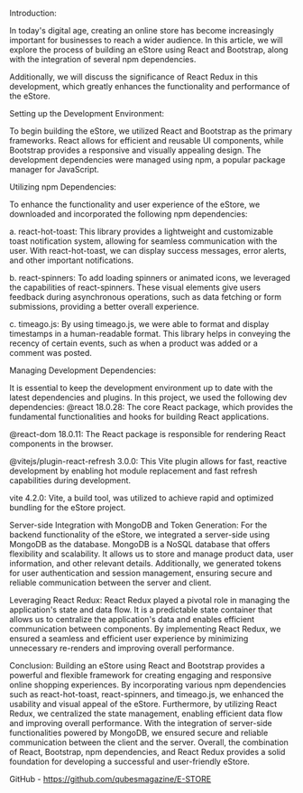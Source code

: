 Introduction:

In today's digital age, creating an online store has become increasingly important for businesses to reach a wider audience. In this article, we will explore the process of building an eStore using React and Bootstrap, along with the integration of several npm dependencies. 


Additionally, we will discuss the significance of React Redux in this development, which greatly enhances the functionality and performance of the eStore.

Setting up the Development Environment:

To begin building the eStore, we utilized React and Bootstrap as the primary frameworks. React allows for efficient and reusable UI components, while Bootstrap provides a responsive and visually appealing design. The development dependencies were managed using npm, a popular package manager for JavaScript.

Utilizing npm Dependencies:

To enhance the functionality and user experience of the eStore, we downloaded and incorporated the following npm dependencies:

a. react-hot-toast: This library provides a lightweight and customizable toast notification system, allowing for seamless communication with the user. With react-hot-toast, we can display success messages, error alerts, and other important notifications.

b. react-spinners: To add loading spinners or animated icons, we leveraged the capabilities of react-spinners. These visual elements give users feedback during asynchronous operations, such as data fetching or form submissions, providing a better overall experience.

c. timeago.js: By using timeago.js, we were able to format and display timestamps in a human-readable format. This library helps in conveying the recency of certain events, such as when a product was added or a comment was posted.


Managing Development Dependencies:

It is essential to keep the development environment up to date with the latest dependencies and plugins. In this project, we used the following dev dependencies:
@react 18.0.28: The core React package, which provides the fundamental functionalities and hooks for building React applications.


@react-dom 18.0.11: The React package is responsible for rendering React components in the browser.

@vitejs/plugin-react-refresh 3.0.0: This Vite plugin allows for fast, reactive development by enabling hot module replacement and fast refresh capabilities during development.

vite 4.2.0: Vite, a build tool, was utilized to achieve rapid and optimized bundling for the eStore project.

Server-side Integration with MongoDB and Token Generation:
For the backend functionality of the eStore, we integrated a server-side using MongoDB as the database. MongoDB is a NoSQL database that offers flexibility and scalability. It allows us to store and manage product data, user information, and other relevant details. Additionally, we generated tokens for user authentication and session management, ensuring secure and reliable communication between the server and client.

Leveraging React Redux:
React Redux played a pivotal role in managing the application's state and data flow. It is a predictable state container that allows us to centralize the application's data and enables efficient communication between components. By implementing React Redux, we ensured a seamless and efficient user experience by minimizing unnecessary re-renders and improving overall performance.


Conclusion:
Building an eStore using React and Bootstrap provides a powerful and flexible framework for creating engaging and responsive online shopping experiences. By incorporating various npm dependencies such as react-hot-toast, react-spinners, and timeago.js, we enhanced the usability and visual appeal of the eStore. Furthermore, by utilizing React Redux, we centralized the state management, enabling efficient data flow and improving overall performance. With the integration of server-side functionalities powered by MongoDB, we ensured secure and reliable communication between the client and the server. Overall, the combination of React, Bootstrap, npm dependencies, and React Redux provides a solid foundation for developing a successful and user-friendly eStore.


GitHub - https://github.com/qubesmagazine/E-STORE
